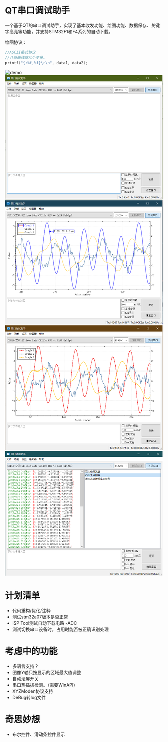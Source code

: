 # QT串口调试助手
  一个基于QT的串口调试助手，实现了基本收发功能、绘图功能、数据保存、关键字高亮等功能，并支持STM32F1和F4系列的自动下载。

绘图协议：

```c
//ASCII格式协议
//几条曲线就几个变量。
printf("{:%f,%f}\r\n", data1, data2);
```

![demo](screenshoot/demo.gif)
![mainwindow](screenshoot/mainwindow.png)
![graphwindow](screenshoot/graphwindow.png)
![scatterline](screenshoot/scatterline.png)
![multistring](screenshoot/multistring.png)

# 计划清单
  - 代码重构/优化/注释
  - 测试stm32a07版本是否正常
  - ISP Tool测试自动下载电路 -ADC
  - 测试切换串口设备时，占用时能否被正确识别处理

# 考虑中的功能
  - 多语言支持？
  - 图像Y轴只按显示的区域最大值调整
  - 自动滚屏开关
  - 串口热插拔检测。（需要WinAPI）
  - XYZModen协议支持
  - DeBug转log文件

# 奇思妙想
  - 布尔控件、滑动条控件显示